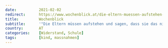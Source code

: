 ```yaml
---
date:          2021-02-02
redirect:      https://www.wochenblick.at/die-eltern-muessen-aufstehen-und-sagen-dass-sie-das-nicht-wollen/
title:         Wochenblick
subtitle:      '"Die Eltern müssen aufstehen und sagen, dass sie das nicht wollen“'
country:       AT
categories:    [Widerstand, Schule]
tags:          [kind, massnahmen]
---
```

